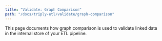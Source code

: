 ```yaml
---
title: "Validate: Graph Comparison"
path: "/docs/triply-etl/validate/graph-comparison"
---
```


This page documents how graph comparison is used to validate linked data in the internal store of your ETL pipeline.
